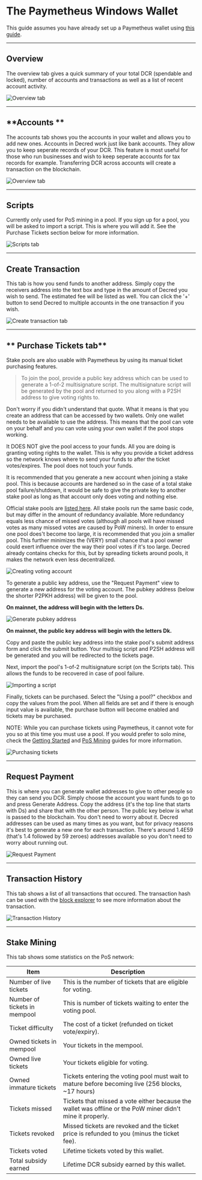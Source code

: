 # **The Paymetheus Windows Wallet** #
This guide assumes you have already set up a Paymetheus wallet using [this guide](paymetheus.md).

---

## **Overview** ##
The overview tab gives a quick summary of your total DCR (spendable and locked), number of accounts and transactions as well as a list 
of recent account activity.  

![Overview tab](/img/Paymetheus-overview.png)  

---


## **Accounts  ** ##
The accounts tab shows you the accounts in your wallet and allows you to add new ones. Accounts in Decred work just like bank accounts. 
They allow you to keep seperate records of your DCR. This feature is most 
useful for those who run businesses and wish to keep seperate accounts for 
tax records for example. Transferring DCR across accounts will create a 
transaction on the blockchain.  

![Overview tab](/img/Paymetheus-accounts.png)  

---


## **Scripts** ##
Currently only used for PoS mining in a pool. If you sign up for a pool, 
you will be asked to import a script. This is where you will add it.
See the Purchase Tickets section below for more information.  

![Scripts tab](/img/Paymetheus-import-script.png)  

---


## **Create Transaction** ##
This tab is how you send funds to another address. Simply copy the receivers
address into the text box and type in the amount of Decred you wish to send.
The estimated fee will be listed as well. You can click the '+' button to 
send Decred to multiple accounts in the one transaction if you wish.  

![Create transaction tab](/img/Paymetheus-send.png)  

---


## ** Purchase Tickets tab** ##

Stake pools are also usable with Paymetheus by using its manual ticket
purchasing features.  

> To join the pool, provide a public key address which can be used to generate a
> 1-of-2 multisignature script. The multisignature script will be generated by
> the pool and returned to you along with a P2SH address to give voting rights to.  

Don't worry if you didn't understand that quote. What it means is that you create
an address that can be accessed by two wallets. Only one wallet needs to be available
to use the address. This means that the pool can vote on your behalf and you can vote
using your own wallet if the pool stops working.  

It DOES NOT give the pool access to your funds. All you are doing is granting voting
rights to the wallet. This is why you provide a ticket address so the network knows
where to send your funds to after the ticket votes/expires. The pool does not touch
your funds.  

It is recommended that you generate a new account when joining a stake pool. This is
because accounts are hardened so in the case of a total stake pool
failure/shutdown, it would be safe to give the private key to another stake pool
as long as that account only does voting and nothing else.  

Official stake pools are [listed here](/mining/proof-of-stake#sign-up-for-a-stake-pool).
All stake pools run the same basic code, but may differ in the amount of redundancy available.
More redundancy equals less chance of missed votes (although all pools will have missed votes
as many missed votes are caused by PoW miners). In order to ensure one pool does't become too large,
it is recommended that you join a smaller pool. This further minimizes the (VERY) small chance that a pool
owner could exert influence over the way their pool votes if it's too large. Decred already contains checks
for this, but by spreading tickets around pools, it makes the network even less decentralized.

![Creating voting account](/img/Paymetheus-create-voting-account.png)  

To generate a public key address, use the "Request Payment" view to generate a
new address for the voting account.  The pubkey address (below the shorter P2PKH
address) will be given to the pool.

<i class="fa fa-exclamation-triangle"></i> **On mainnet, the address will begin with the letters Ds.**

![Generate pubkey address](/img/Paymetheus-generate-pubkey-address.png)  

<i class="fa fa-exclamation-triangle"></i> **On mainnet, the public key address will begin with the letters Dk.**

Copy and paste the public key address into the stake pool's submit address form
and click the submit button.  Your multisig script and P2SH address will be
generated and you will be redirected to the tickets page.

Next, import the pool's 1-of-2 multisignature script (on the Scripts tab).  This allows the funds to
be recovered in case of pool failure.

![Importing a script](/img/Paymetheus-import-script.png)  

Finally, tickets can be purchased.  Select the "Using a pool?" checkbox and copy
the values from the pool.  When all fields are set and if there is enough input
value is available, the purchase button will become enabled and tickets may be
purchased.

NOTE: While you can purchase tickets using Paymetheus, it cannot vote for you so at this time you must use a pool.
If you would prefer to solo mine, check the [Getting Started](/getting-started/overview.md) 
and [PoS Mining](/mining/proof-of-stake.ms) guides for more information.

![Purchasing tickets](/img/Paymetheus-ticket-purchasing.png)  

---

## **Request Payment** ##
This is where you can generate wallet addresses to give to other people so they can
send you DCR. Simply choose the account you want funds to go to and press Generate Address.
Copy the address (it's the top line that starts with Ds) and share that with the other person.
The public key below is what is passed to the blockchain. You don't need to worry about it.
Decred addresses can be used as many times as you want, but for privacy reasons it's best
to generate a new one for each transaction. There's around 1.4E59 (that's 1.4 followed by 59 zeroes)
addresses available so you don't need to worry about running out.  

![Request Payment](/img/Paymetheus-receive.png)  

---


## **Transaction History** ##
This tab shows a list of all transactions that occured. The transaction hash can be used with the
[block explorer](/getting-started/using-the-block-explorer.md) to see more information about the transaction.  

![Transaction History](/img/Paymetheus-transactions.png)  

---


## **Stake Mining** ##
This tab shows some statistics on the PoS network:  

Item                         | Description
-----------------------------|------------------------------------------------------------
Number of live tickets       | This is the number of tickets that are eligible for voting.
Number of tickets in mempool | This is number of tickets waiting to enter the voting pool.
Ticket difficulty            | The cost of a ticket (refunded on ticket vote/expiry).
Owned tickets in mempool     | Your tickets in the mempool.
Owned live tickets           | Your tickets eligible for voting.
Owned immature tickets       | Tickets entering the voting pool must wait to mature before becoming live (256 blocks, ~17 hours)
Tickets missed               | Tickets that missed a vote either because the wallet was offline or the PoW miner didn't mine it properly.
Tickets revoked              | Missed tickets are revoked and the ticket price is refunded to you (minus the ticket fee).
Tickets voted                | Lifetime tickets voted by this wallet.
Total subsidy earned         | Lifetime DCR subsidy earned by this wallet.
